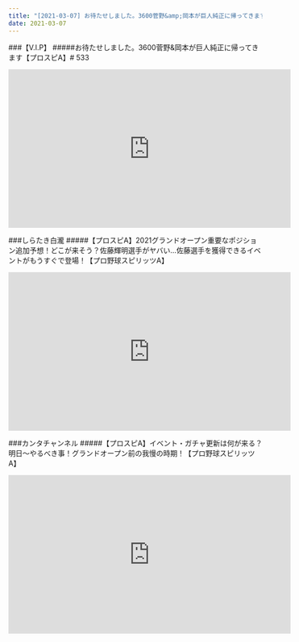 ```yaml
---
title: "[2021-03-07] お待たせしました。3600菅野&amp;岡本が巨人純正に帰ってきます【プロスピA】# 533 他"
date: 2021-03-07
---
```

###【V.I.P】
#####お待たせしました。3600菅野&amp;岡本が巨人純正に帰ってきます【プロスピA】# 533
<iframe width="560" height="315" src="https://www.youtube.com/embed/q5H9wDFVzrQ" frameborder="0" allow="accelerometer; autoplay; clipboard-write; encrypted-media; gyroscope; picture-in-picture" allowfullscreen></iframe>

###しらたき白瀧
#####【プロスピA】2021グランドオープン重要なポジション追加予想！どこが来そう？佐藤輝明選手がヤバい…佐藤選手を獲得できるイベントがもうすぐで登場！【プロ野球スピリッツA】
<iframe width="560" height="315" src="https://www.youtube.com/embed/FrgazT53JGI" frameborder="0" allow="accelerometer; autoplay; clipboard-write; encrypted-media; gyroscope; picture-in-picture" allowfullscreen></iframe>

###カンタチャンネル
#####【プロスピA】イベント・ガチャ更新は何が来る？明日～やるべき事！グランドオープン前の我慢の時期！【プロ野球スピリッツA】
<iframe width="560" height="315" src="https://www.youtube.com/embed/TMr9bbL-wsw" frameborder="0" allow="accelerometer; autoplay; clipboard-write; encrypted-media; gyroscope; picture-in-picture" allowfullscreen></iframe>

